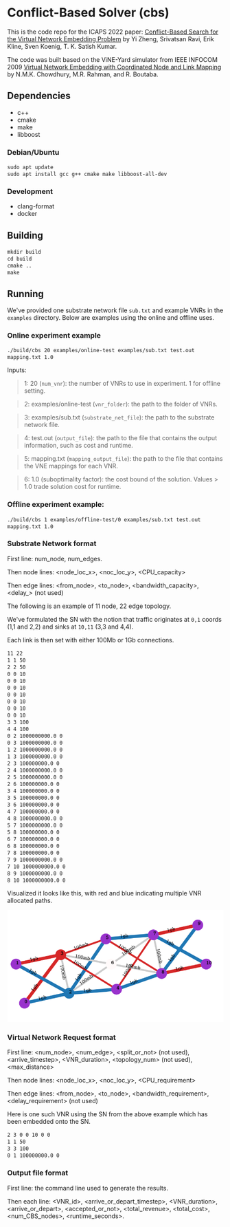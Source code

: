 # Conflict-Based Solver (cbs)

This is the code repo for the ICAPS 2022 paper:  [Conflict-Based Search for the Virtual Network Embedding Problem](https://ojs.aaai.org/index.php/ICAPS/article/view/19828) by Yi Zheng, Srivatsan Ravi, Erik Kline, Sven Koenig, T. K. Satish Kumar. 

The code was built based on the ViNE-Yard simulator from IEEE INFOCOM 2009 [Virtual Network Embedding with Coordinated Node and Link Mapping](https://ieeexplore.ieee.org/document/5061987) by N.M.K. Chowdhury, M.R. Rahman, and R. Boutaba.

## Dependencies

* c++
* cmake
* make
* libboost

### Debian/Ubuntu

```
sudo apt update
sudo apt install gcc g++ cmake make libboost-all-dev
```

### Development

* clang-format
* docker

## Building

```
mkdir build
cd build
cmake ..
make
```

## Running

We've provided one substrate network file `sub.txt` and example VNRs in the `examples` directory.  Below are examples using the online and offline uses.

### Online experiment example

```
./build/cbs 20 examples/online-test examples/sub.txt test.out mapping.txt 1.0
```

Inputs:

>  1: 20 (`num_vnr`):  the number of VNRs to use in experiment. 1 for offline setting. 

>  2: examples/online-test (`vnr_folder`): the path to the folder of VNRs.

>  3: examples/sub.txt (`substrate_net_file`): the path to the substrate network file. 

>  4: test.out (`output_file`): the path to the file that contains the output information, such as cost and runtime.

>  5: mapping.txt (`mapping_output_file`): the path to the file that contains the VNE mappings for each VNR.

>  6: 1.0 (suboptimality factor): the cost bound of the solution. Values > 1.0 trade solution cost for runtime.


### Offline experiment example:

```
./build/cbs 1 examples/offline-test/0 examples/sub.txt test.out mapping.txt 1.0
```

### Substrate Network format

First line: num_node, num_edges.

Then node lines: <node_loc_x>, <noc_loc_y>, <CPU_capacity>

Then edge lines: <from_node>, <to_node>, <bandwidth_capacity>, <delay_> (not used)

The following is an example of 11 node, 22 edge topology.

We've formulated the SN with the notion that traffic originates at `0,1` coords (1,1 and 2,2) and sinks at `10,11` (3,3 and 4,4).

Each link is then set with either 100Mb or 1Gb connections.

```
11 22
1 1 50
2 2 50
0 0 10
0 0 10
0 0 10
0 0 10
0 0 10
0 0 10
0 0 10
3 3 100
4 4 100
0 2 1000000000.0 0
0 3 1000000000.0 0
1 2 1000000000.0 0
1 3 1000000000.0 0
2 3 100000000.0 0
2 4 1000000000.0 0
2 5 1000000000.0 0
2 6 100000000.0 0
3 4 100000000.0 0
3 5 100000000.0 0
3 6 100000000.0 0
4 7 100000000.0 0
4 8 1000000000.0 0
5 7 1000000000.0 0
5 8 100000000.0 0
6 7 100000000.0 0
6 8 100000000.0 0
7 8 100000000.0 0
7 9 1000000000.0 0
7 10 1000000000.0 0
8 9 1000000000.0 0
8 10 1000000000.0 0
```

Visualized it looks like this, with red and blue indicating multiple VNR allocated paths.

![](docs/images/readme-example.png)


### Virtual Network Request format

First line: <num_node>, <num_edge>, <split_or_not> (not used), <arrive_timestep>, <VNR_duration>, <topology_num> (not used), <max_distance>

Then node lines: <node_loc_x>, <noc_loc_y>, <CPU_requirement>

Then edge lines: <from_node>, <to_node>, <bandwidth_requirement>, <delay_requirement> (not used)

Here is one such VNR using the SN from the above example which has been embedded onto the SN.

```
2 3 0 0 10 0 0
1 1 50
3 3 100
0 1 100000000.0 0
```

### Output file format

First line: the command line used to generate the results.

Then each line: <VNR_id>, <arrive_or_depart_timestep>, <VNR_duration>, <arrive_or_depart>, <accepted_or_not>, <total_revenue>, <total_cost>, <num_CBS_nodes>, <runtime_seconds>.
